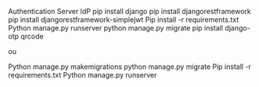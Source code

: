 Authentication Server IdP
pip install django
pip install djangorestframework
pip install djangorestframework-simplejwt
Pip install -r requirements.txt
Python manage.py runserver
python manage.py migrate
pip install django-otp qrcode

ou

Python manage.py makemigrations
python manage.py migrate
Pip install -r requirements.txt
Python manage.py runserver
